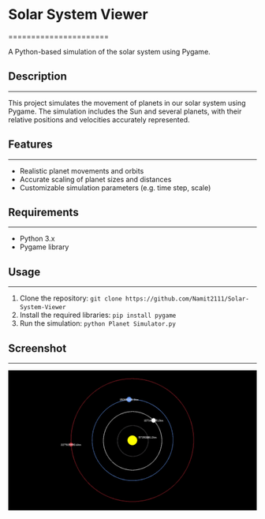 
# Solar System Viewer
======================

A Python-based simulation of the solar system using Pygame.

## Description
---------------

This project simulates the movement of planets in our solar system using Pygame. The simulation includes the Sun and several planets, with their relative positions and velocities accurately represented.

## Features
------------

* Realistic planet movements and orbits
* Accurate scaling of planet sizes and distances
* Customizable simulation parameters (e.g. time step, scale)

## Requirements
---------------

* Python 3.x
* Pygame library

## Usage
-----

1. Clone the repository: `git clone https://github.com/Namit2111/Solar-System-Viewer`
2. Install the required libraries: `pip install pygame`
3. Run the simulation: `python Planet Simulator.py`

## Screenshot
-------------

![Simulation Screenshot](image.png)
